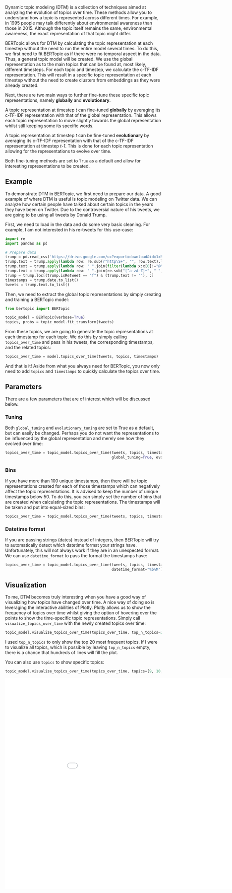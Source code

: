 Dynamic topic modeling (DTM) is a collection of techniques aimed at analyzing the evolution of topics 
over time. These methods allow you to understand how a topic is represented across different times. 
For example, in 1995 people may talk differently about environmental awareness than those in 2015. Although the 
topic itself remains the same, environmental awareness, the exact representation of that topic might differ. 

BERTopic allows for DTM by calculating the topic representation at each timestep without the need to 
run the entire model several times. To do this, we first need to fit BERTopic as if there were no temporal 
aspect in the data. Thus, a general topic model will be created. We use the global representation as to the main 
topics that can be found at, most likely, different timesteps. For each topic and timestep, we calculate the c-TF-IDF 
representation. This will result in a specific topic representation at each timestep without the need to create 
clusters from embeddings as they were already created.

Next, there are two main ways to further fine-tune these specific topic representations, 
namely **globally** and **evolutionary**.

A topic representation at timestep *t* can fine-tuned **globally** by averaging its c-TF-IDF representation with 
that of the global representation. This allows each topic representation to move slightly towards the global 
representation whilst still keeping some its specific words. 

A topic representation at timestep *t* can be fine-tuned **evolutionary** by averaging its c-TF-IDF representation 
with that of the c-TF-IDF representation at timestep *t-1*. This is done for each topic representation allowing for 
the representations to evolve over time. 

Both fine-tuning methods are set to `True` as a default and allow for interesting representations to be created. 
   
## **Example**
To demonstrate DTM in BERTopic, we first need to prepare our data. A good example of where DTM is useful is topic 
modeling on Twitter data. We can analyze how certain people have talked about certain topics in the years 
they have been on Twitter. Due to the controversial nature of his tweets, we are going to be using all 
tweets by Donald Trump.  

First, we need to load in the data and do some very basic cleaning. For example, I am not interested in his 
re-tweets for this use-case: 

```python
import re
import pandas as pd

# Prepare data
trump = pd.read_csv('https://drive.google.com/uc?export=download&id=1xRKHaP-QwACMydlDnyFPEaFdtskJuBa6')
trump.text = trump.apply(lambda row: re.sub(r"http\S+", "", row.text).lower(), 1)
trump.text = trump.apply(lambda row: " ".join(filter(lambda x:x[0]!="@", row.text.split())), 1)
trump.text = trump.apply(lambda row: " ".join(re.sub("[^a-zA-Z]+", " ", row.text).split()), 1)
trump = trump.loc[(trump.isRetweet == "f") & (trump.text != ""), :]
timestamps = trump.date.to_list()
tweets = trump.text.to_list()
```

Then, we need to extract the global topic representations by simply creating and training a BERTopic model:

```python
from bertopic import BERTopic

topic_model = BERTopic(verbose=True)
topics, probs = topic_model.fit_transform(tweets)
```

From these topics, we are going to generate the topic representations at each timestamp for each topic. We do this 
by simply calling `topics_over_time` and pass in his tweets, the corresponding timestamps, and the related topics:

```python
topics_over_time = model.topics_over_time(tweets, topics, timestamps)
```

And that is it! Aside from what you always need for BERTopic, you now only need to add `topics` and `timestamps` 
to quickly calculate the topics over time. 

## **Parameters**
There are a few parameters that are of interest which will be discussed below. 

### **Tuning**
Both `global_tuning` and `evolutionary_tuning` are set to True as a default, but can easily be changed. Perhaps 
you do not want the representations to be influenced by the global representation and merely see how they 
evolved over time:

```python
topics_over_time = topic_model.topics_over_time(tweets, topics, timestamps, 
                                                global_tuning=True, evolution_tuning=True)
```

### **Bins**
If you have more than 100 unique timestamps, then there will be topic representations created for each of those 
timestamps which can negatively affect the topic representations. It is advised to keep the number of unique 
timestamps below 50. To do this, you can simply set the number of bins that are created when calculating the 
topic representations. The timestamps will be taken and put into equal-sized bins:

```python
topics_over_time = topic_model.topics_over_time(tweets, topics, timestamps, nr_bins=20)
```

### **Datetime format**
If you are passing strings (dates) instead of integers, then BERTopic will try to automatically detect 
which datetime format your strings have. Unfortunately, this will not always work if they are in an unexpected format. 
We can use `datetime_format` to pass the format the timestamps have: 

```python
topics_over_time = topic_model.topics_over_time(tweets, topics, timestamps, 
                                                datetime_format="%b%M")
```

## **Visualization**
To me, DTM becomes truly interesting when you have a good way of visualizing how topics have changed over time. 
A nice way of doing so is leveraging the interactive abilities of Plotly. Plotly allows us to show the frequency 
of topics over time whilst giving the option of hovering over the points to show the time-specific topic representations. 
Simply call `visualize_topics_over_time` with the newly created topics over time:

```python
topic_model.visualize_topics_over_time(topics_over_time, top_n_topics=20)
```

I used `top_n_topics` to only show the top 20 most frequent topics. If I were to visualize all topics, which is possible by 
leaving `top_n_topics` empty, there is a chance that hundreds of lines will fill the plot. 

You can also use `topics` to show specific topics:

```python
topic_model.visualize_topics_over_time(topics_over_time, topics=[9, 10, 72, 83, 87, 91])
```

<iframe src="trump.html" style="width:1000px; height: 680px; border: 0px;""></iframe> 
